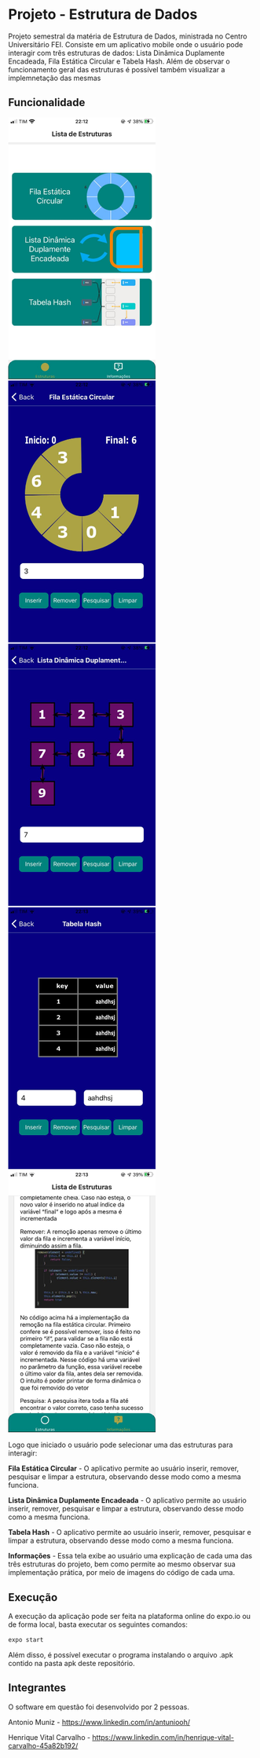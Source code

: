# Projeto - Estrutura de Dados

Projeto semestral da matéria de Estrutura de Dados, ministrada no Centro Universitário FEI. Consiste em um aplicativo mobile onde o usuário pode interagir com três estruturas de dados: Lista Dinâmica Duplamente Encadeada, Fila Estática Circular e Tabela Hash. Além de observar o funcionamento geral das estruturas é possível também visualizar a implemnetação das mesmas

## Funcionalidade

<img src = "images/home.jpeg" width ="300" /> <img src = "images/fec.jpeg" width ="300" /> <img src = "images/ldde.jpeg" width ="300" />
<img src = "images/hash.jpeg" width ="300" /> <img src = "images/info.jpeg" width ="300" /> 

Logo que iniciado o usuário pode selecionar uma das estruturas para interagir:

**Fila Estática Circular** - O aplicativo permite ao usuário inserir, remover, pesquisar e limpar a estrutura, observando desse modo como a mesma funciona.

**Lista Dinâmica Duplamente Encadeada** - O aplicativo permite ao usuário inserir, remover, pesquisar e limpar a estrutura, observando desse modo como a mesma funciona.

**Tabela Hash** - O aplicativo permite ao usuário inserir, remover, pesquisar e limpar a estrutura, observando desse modo como a mesma funciona.

**Informações** - Essa tela exibe ao usuário uma explicação de cada uma das três estruturas do projeto, bem como permite ao mesmo observar sua implementação prática, por meio de imagens do código de cada uma.

## Execução

A execução da aplicação pode ser feita na plataforma online do expo.io ou de forma local, basta  executar os seguintes comandos:

```bash
expo start
```

Além disso, é possível executar o programa instalando o arquivo .apk contido na pasta apk deste repositório.

## Integrantes

O software em questão foi desenvolvido por 2 pessoas.

Antonio Muniz - https://www.linkedin.com/in/antuniooh/

Henrique Vital Carvalho - https://www.linkedin.com/in/henrique-vital-carvalho-45a82b192/
